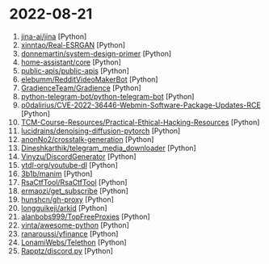 # 2022-08-21

1. [jina-ai/jina](https://github.com/jina-ai/jina "Build cross-modal and multimodal applications on the cloud · Neural Search · Creative AI · Cloud Native") [Python]
2. [xinntao/Real-ESRGAN](https://github.com/xinntao/Real-ESRGAN "Real-ESRGAN aims at developing Practical Algorithms for General Image/Video Restoration.") [Python]
3. [donnemartin/system-design-primer](https://github.com/donnemartin/system-design-primer "Learn how to design large-scale systems. Prep for the system design interview. Includes Anki flashcards.") [Python]
4. [home-assistant/core](https://github.com/home-assistant/core "🏡 Open source home automation that puts local control and privacy first.") [Python]
5. [public-apis/public-apis](https://github.com/public-apis/public-apis "A collective list of free APIs") [Python]
6. [elebumm/RedditVideoMakerBot](https://github.com/elebumm/RedditVideoMakerBot "Create Reddit Videos with just✨ one command ✨") [Python]
7. [GradienceTeam/Gradience](https://github.com/GradienceTeam/Gradience "Gradience is a tool for customizing Libadwaita applications and the adw-gtk3 theme.") [Python]
8. [python-telegram-bot/python-telegram-bot](https://github.com/python-telegram-bot/python-telegram-bot "We have made you a wrapper you can't refuse") [Python]
9. [p0dalirius/CVE-2022-36446-Webmin-Software-Package-Updates-RCE](https://github.com/p0dalirius/CVE-2022-36446-Webmin-Software-Package-Updates-RCE "A Python script to exploit CVE-2022-36446 Software Package Updates RCE (Authenticated) on Webmin < 1.997.") [Python]
10. [TCM-Course-Resources/Practical-Ethical-Hacking-Resources](https://github.com/TCM-Course-Resources/Practical-Ethical-Hacking-Resources "Compilation of Resources from TCM's Practical Ethical Hacking Udemy Course") [Python]
11. [lucidrains/denoising-diffusion-pytorch](https://github.com/lucidrains/denoising-diffusion-pytorch "Implementation of Denoising Diffusion Probabilistic Model in Pytorch") [Python]
12. [anonNo2/crosstalk-generation](https://github.com/anonNo2/crosstalk-generation "Code and data for crosstalk text generation tasks, exploring whether large models and pre-trained language models can understand humor.") [Python]
13. [Dineshkarthik/telegram_media_downloader](https://github.com/Dineshkarthik/telegram_media_downloader "Download media files from a telegram conversation/chat/channel up to 2GiB per file") [Python]
14. [Vinyzu/DiscordGenerator](https://github.com/Vinyzu/DiscordGenerator "Dislock, the most advanced Discord Browser Generator. Powered by hCaptcha Solving AI.") [Python]
15. [ytdl-org/youtube-dl](https://github.com/ytdl-org/youtube-dl "Command-line program to download videos from YouTube.com and other video sites") [Python]
16. [3b1b/manim](https://github.com/3b1b/manim "Animation engine for explanatory math videos") [Python]
17. [RsaCtfTool/RsaCtfTool](https://github.com/RsaCtfTool/RsaCtfTool "RSA attack tool (mainly for ctf) - retreive private key from weak public key and/or uncipher data") [Python]
18. [ermaozi/get_subscribe](https://github.com/ermaozi/get_subscribe "✈️ 免费机场 / 免费VPN -> 自动获取免 clash/v2ray/trojan/sr/ssr 订阅链接，间隔12小时持续更新 | 科学上网 | 翻墙") [Python]
19. [hunshcn/gh-proxy](https://github.com/hunshcn/gh-proxy "github release、archive以及项目文件的加速项目") [Python]
20. [longguikeji/arkid](https://github.com/longguikeji/arkid "一账通是一款开源的统一身份认证授权管理解决方案，支持多种标准协议(LDAP, OAuth2, SAML, OpenID)，细粒度权限控制，完整的WEB管理功能，钉钉、企业微信集成等，QQ group: 167885406") [Python]
21. [alanbobs999/TopFreeProxies](https://github.com/alanbobs999/TopFreeProxies "高质量免费节点分享，以及订阅链接收集。") [Python]
22. [vinta/awesome-python](https://github.com/vinta/awesome-python "A curated list of awesome Python frameworks, libraries, software and resources") [Python]
23. [ranaroussi/yfinance](https://github.com/ranaroussi/yfinance "Download market data from Yahoo! Finance's API") [Python]
24. [LonamiWebs/Telethon](https://github.com/LonamiWebs/Telethon "Pure Python 3 MTProto API Telegram client library, for bots too!") [Python]
25. [Rapptz/discord.py](https://github.com/Rapptz/discord.py "An API wrapper for Discord written in Python.") [Python]
